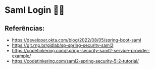 # Saml Login 👤🔑

## Referências:

- https://developer.okta.com/blog/2022/08/05/spring-boot-saml
- https://git.rnp.br/gidlab/sp-spring-security-saml2
- https://codetinkering.com/spring-security-saml2-service-provider-example/
- https://codetinkering.com/saml2-spring-security-5-2-tutorial/